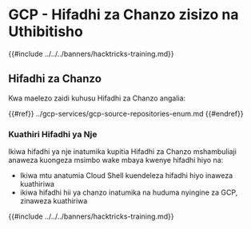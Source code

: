 # GCP - Hifadhi za Chanzo zisizo na Uthibitisho

{{#include ../../../banners/hacktricks-training.md}}

## Hifadhi za Chanzo

Kwa maelezo zaidi kuhusu Hifadhi za Chanzo angalia:

{{#ref}}
../gcp-services/gcp-source-repositories-enum.md
{{#endref}}

### Kuathiri Hifadhi ya Nje

Ikiwa hifadhi ya nje inatumika kupitia Hifadhi za Chanzo mshambuliaji anaweza kuongeza msimbo wake mbaya kwenye hifadhi hiyo na:

- Ikiwa mtu anatumia Cloud Shell kuendeleza hifadhi hiyo inaweza kuathiriwa
- ikiwa hifadhi hii ya chanzo inatumika na huduma nyingine za GCP, zinaweza kuathiriwa

{{#include ../../../banners/hacktricks-training.md}}
